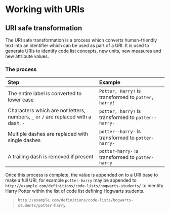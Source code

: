 # Working with URIs

## URI safe transformation

The URI safe transformation is a process which converts human-friendly text into an identifier which can be used as part of a URI. It is used to generate URIs to identify code list concepts, new units, new measures and new attribute values.

### The process

| Step                                                                                | Example                                             |
|:------------------------------------------------------------------------------------|:----------------------------------------------------|
| The entire label is converted to lower case                                         | `Potter, Harry!` is transformed to `potter, harry!` |
| Characters which are not letters, numbers, `_` or `/` are replaced with a dash, `-` | `potter, harry!` is transformed to `potter--harry-` |
| Multiple dashes are replaced with single dashes                                     | `potter--harry-` is transformed to `potter-harry-`  |
| A trailing dash is removed if present                                               | `potter-harry-` is transformed to `potter-harry`    |

Once this process is complete, the value is appended on to a URI base to make a full URI, for example `potter-harry` may be appended to `http://example.com/definitions/code-lists/hogwarts-students/` to identify Harry Potter within the list of code list defining Hogwarts students.

> `http://example.com/definitions/code-lists/hogwarts-students/potter-harry`.

